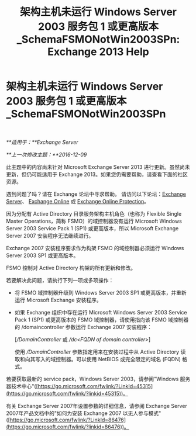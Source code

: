 ﻿---
title: '架构主机未运行 Windows Server 2003 服务包 1 或更高版本_SchemaFSMONotWin2003SPn: Exchange 2013 Help'
TOCTitle: 架构主机未运行 Windows Server 2003 服务包 1 或更高版本_SchemaFSMONotWin2003SPn
ms:assetid: 644a85ca-7b36-4ed0-bd21-c64f2742df70
ms:mtpsurl: https://technet.microsoft.com/zh-cn/library/ms.exch.setupreadiness.schemafsmonotwin2003spn(v=EXCHG.150)
ms:contentKeyID: 50490746
ms.date: 05/21/2018
mtps_version: v=EXCHG.150
ms.translationtype: MT
---

# 架构主机未运行 Windows Server 2003 服务包 1 或更高版本\_SchemaFSMONotWin2003SPn

 

_**适用于：**Exchange Server_

_**上一次修改主题：**2016-12-09_

此主题中的内容尚未针对 Microsoft Exchange Server 2013 进行更新。虽然尚未更新，但仍可能适用于 Exchange 2013。如果您仍需要帮助，请查看下面的社区资源。

遇到问题了吗？请在 Exchange 论坛中寻求帮助。 请访问以下论坛：[Exchange Server](https://go.microsoft.com/fwlink/p/?linkid=60612)、 [Exchange Online](https://go.microsoft.com/fwlink/p/?linkid=267542) 或 [Exchange Online Protection](https://go.microsoft.com/fwlink/p/?linkid=285351)。

因为分配有 Active Directory 目录服务架构主机角色（也称为 Flexible Single Master Operations，简称 FSMO）的域控制器没有运行 Microsoft Windows Server 2003 Service Pack 1 (SP1) 或更高版本，所以 Microsoft Exchange Server 2007 安装程序无法继续进行。

Exchange 2007 安装程序要求作为构架 FSMO 的域控制器必须运行 Windows Server 2003 SP1 或更高版本。

FSMO 控制对 Active Directory 构架的所有更新和修改。

若要解决此问题，请执行下列一项或多项操作：

  - 将 FSMO 域控制器升级到 Windows Server 2003 SP1 或更高版本，并重新运行 Microsoft Exchange 安装程序。

  - 如果 Exchange 组织中存在运行 Microsoft Windows Server 2003 Service Pack 1 (SP1) 或更高版本的 FSMO 域控制器，请使用指向该 FSMO 域控制器的 /domaincontroller 参数运行 Exchange 2007 安装程序：
    
    \[*/DomainController* 或 */dc\<FQDN of domain controller\>*\]
    
    使用 */DomainController* 参数指定用来在安装过程中从 Active Directory 读取和向其写入的域控制器。可以使用 NetBIOS 或完全限定的域名 (FQDN) 格式。

若要获取最新的 service pack，Windows Server 2003，请参阅"Windows 服务器技术中心"([https://go.microsoft.com/fwlink/?LinkId=45315](https://go.microsoft.com/fwlink/?linkid=45315))。

有关 Exchange Server 2007年设置参数的详细信息，请参阅 Exchange Server 2007年产品文档中的"如何为安装 Exchange 2007 以无人参与模式"([https://go.microsoft.com/fwlink/?LinkId=86476](https://go.microsoft.com/fwlink/?linkid=86476))。

